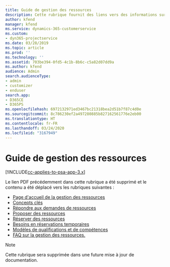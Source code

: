 ```yaml
---
title: Guide de gestion des ressources
description: Cette rubrique fournit des liens vers des informations sur la gestion des ressources dans Project Service Automation
author: kfend
manager: kfend
ms.service: dynamics-365-customerservice
ms.custom:
- dyn365-projectservice
ms.date: 03/28/2019
ms.topic: article
ms.prod: ''
ms.technology: ''
ms.assetid: 703be394-0fd5-4c1b-8b6c-c5a82d07dd9a
ms.author: kfend
audience: Admin
search.audienceType:
- admin
- customizer
- enduser
search.app:
- D365CE
- D365PS
ms.openlocfilehash: 6972132971ed3467bc21318bea2d51b7f87c4d0e
ms.sourcegitcommit: 8c786230ef2a497280885b827162561776e2eb00
ms.translationtype: HT
ms.contentlocale: fr-FR
ms.lasthandoff: 03/24/2020
ms.locfileid: "3167949"
---
```

# <a name="resource-management-guide"></a>Guide de gestion des ressources

[!INCLUDE[cc-applies-to-psa-app-3.x](../../includes/cc-applies-to-psa-app-3x.md)]

Le lien PDF précédemment dans cette rubrique a été supprimé et le contenu a été déplacé vers les rubriques suivantes :

- [Page d'accueil de la gestion des ressources](../resource-management-home-page.md)
- [Concepts clés](../reports-key-concepts.md)
- [Répondre aux demandes de ressources](../resource-management-fulfill-requests.md)
- [Proposer des ressources](../resource-management-propose-resources.md)
- [Réserver des ressources](../resource-management-book-resources-scheduleboard.md)
- [Besoins en réservations temporaires](../resource-management-softbook-requirements.md)
- [Modèles de qualifications et de compétences](../resource-management-skills-proficiency.md)
- [FAQ sur la gestion des ressources.](../resource-management-faq.md)

> [!NOTE]
> Cette rubrique sera supprimée dans une future mise à jour de documentation. 
